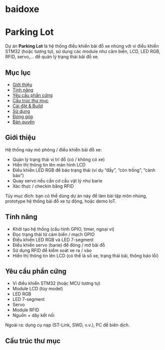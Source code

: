 # baidoxe
# Parking Lot

Dự án **Parking Lot** là hệ thống điều khiển bãi đỗ xe nhúng với vi điều khiển STM32 (hoặc tương tự), sử dụng các module như cảm biến, LCD, LED RGB, RFID, servo,... để quản lý trạng thái bãi đỗ xe.

## Mục lục

- [Giới thiệu](#giới-thiệu)  
- [Tính năng](#tính-năng)  
- [Yêu cầu phần cứng](#yêu-cầu-phần-cứng)  
- [Cấu trúc thư mục](#cấu-trúc-thư-mục)  
- [Cài đặt & Build](#cài-đặt--build)  
- [Sử dụng](#sử-dụng)  
- [Đóng góp](#đóng-góp)  
- [Bản quyền](#bản-quyền)

## Giới thiệu

Hệ thống này mô phỏng / điều khiển bãi đỗ xe:

- Quản lý trạng thái vị trí đỗ (có / không có xe)  
- Hiển thị thông tin lên màn hình LCD  
- Điều khiển LED RGB để báo trạng thái (ví dụ “đầy”, “còn trống”, “cảnh báo”)  
- Quay servo nếu cần cơ cấu vật lý như barie  
- Xác thực / checkin bằng RFID  

Tùy mục đích: bạn có thể dùng dự án này để làm bài tập môn nhúng, prototype hệ thống bãi đỗ xe tự động, hoặc demo IoT.

## Tính năng

- Khởi tạo hệ thống (cấu hình GPIO, timer, ngoại vi)  
- Đọc trạng thái từ cảm biến / mạch GPIO  
- Điều khiển LED RGB và LED 7-segment  
- Điều khiển servo (barie) để đóng / mở bãi đỗ  
- Sử dụng RFID để kiểm soát xe ra / vào  
- Hiển thị thông tin lên LCD (có thể là số xe, trạng thái bãi, thông báo lỗi)

## Yêu cầu phần cứng

- Vi điều khiển STM32 (hoặc MCU tương tự)  
- Module LCD (tùy model)  
- LED RGB  
- LED 7-segment  
- Servo  
- Module RFID  
- Nguồn + dây kết nối  

Ngoài ra: dụng cụ nạp (ST-Link, SWD, v.v.), PC để biên dịch.

## Cấu trúc thư mục

